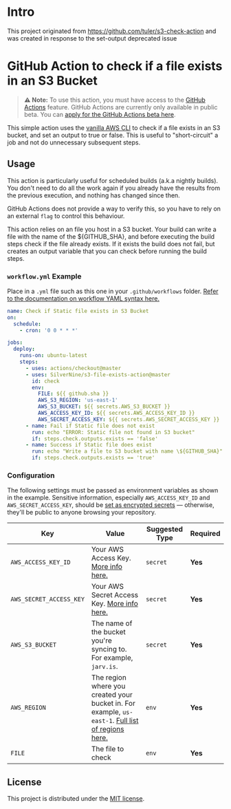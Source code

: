 # Intro

This project originated from https://github.com/tuler/s3-check-action and was created in response to the set-output deprecated issue

# GitHub Action to check if a file exists in an S3 Bucket

> **⚠️ Note:** To use this action, you must have access to the [GitHub Actions](https://github.com/features/actions) feature. GitHub Actions are currently only available in public beta. You can [apply for the GitHub Actions beta here](https://github.com/features/actions/signup/).

This simple action uses the [vanilla AWS CLI](https://docs.aws.amazon.com/cli/index.html) to check if a file exists in an S3 bucket, and set an output to true or false. This is useful to "short-circuit" a job and not do unnecessary subsequent steps.

## Usage

This action is particularly useful for scheduled builds (a.k.a nightly builds).
You don't need to do all the work again if you already have the results from the previous execution, and nothing has changed since then.

GitHub Actions does not provide a way to verify this, so you have to rely on an external `flag` to control this behaviour.

This action relies on an file you host in a S3 bucket. Your build can write a file with the name of the ${GITHUB_SHA}, and before executing the build steps check if the file already exists. If it exists the build does not fail, but creates an output variable that you can check before running the build steps.

### `workflow.yml` Example

Place in a `.yml` file such as this one in your `.github/workflows` folder. [Refer to the documentation on workflow YAML syntax here.](https://help.github.com/en/articles/workflow-syntax-for-github-actions)

```yaml
name: Check if Static file exists in S3 Bucket
on:
  schedule:
    - cron: '0 0 * * *'

jobs:
  deploy:
    runs-on: ubuntu-latest
    steps:
      - uses: actions/checkout@master
      - uses: SilverNine/s3-file-exists-action@master
        id: check
        env:
          FILE: ${{ github.sha }}
          AWS_S3_REGION: 'us-east-1'
          AWS_S3_BUCKET: ${{ secrets.AWS_S3_BUCKET }}
          AWS_ACCESS_KEY_ID: ${{ secrets.AWS_ACCESS_KEY_ID }}
          AWS_SECRET_ACCESS_KEY: ${{ secrets.AWS_SECRET_ACCESS_KEY }}
      - name: Fail if Static file does not exist
        run: echo "ERROR: Static file not found in S3 bucket"
        if: steps.check.outputs.exists == 'false'
      - name: Success if Static file does exist
        run: echo "Write a file to S3 bucket with name \${GITHUB_SHA}"
        if: steps.check.outputs.exists == 'true'
```

### Configuration

The following settings must be passed as environment variables as shown in the example. Sensitive information, especially `AWS_ACCESS_KEY_ID` and `AWS_SECRET_ACCESS_KEY`, should be [set as encrypted secrets](https://help.github.com/en/articles/virtual-environments-for-github-actions#creating-and-using-secrets-encrypted-variables) — otherwise, they'll be public to anyone browsing your repository.

| Key                     | Value                                                                                                                                                                                                                     | Suggested Type | Required |
| ----------------------- | ------------------------------------------------------------------------------------------------------------------------------------------------------------------------------------------------------------------------- | -------------- | -------- |
| `AWS_ACCESS_KEY_ID`     | Your AWS Access Key. [More info here.](https://docs.aws.amazon.com/general/latest/gr/managing-aws-access-keys.html)                                                                                                       | `secret`       | **Yes**  |
| `AWS_SECRET_ACCESS_KEY` | Your AWS Secret Access Key. [More info here.](https://docs.aws.amazon.com/general/latest/gr/managing-aws-access-keys.html)                                                                                                | `secret`       | **Yes**  |
| `AWS_S3_BUCKET`         | The name of the bucket you're syncing to. For example, `jarv.is`.                                                                                                                                                         | `secret`       | **Yes**  |
| `AWS_REGION`            | The region where you created your bucket in. For example, `us-east-1`. [Full list of regions here.](https://docs.aws.amazon.com/AWSEC2/latest/UserGuide/using-regions-availability-zones.html#concepts-available-regions) | `env`          | **Yes**  |
| `FILE`                  | The file to check                                                                                                                                                                                                         | `env`          | **Yes**  |

## License

This project is distributed under the [MIT license](LICENSE.md).
